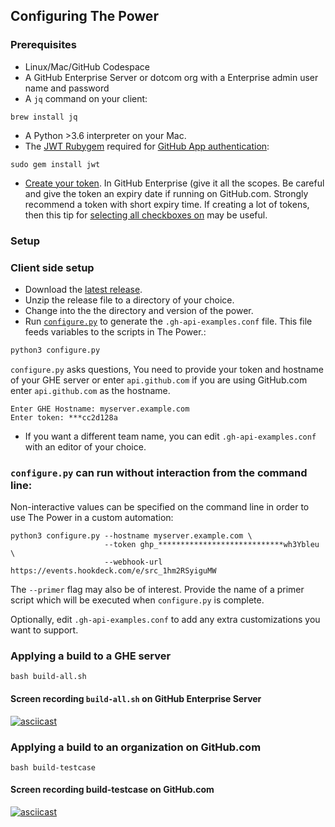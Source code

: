 ## Configuring The Power

### Prerequisites
* Linux/Mac/GitHub Codespace
* A GitHub Enterprise Server or dotcom org with a Enterprise admin user name and password 
* A `jq` command on your client:

```
brew install jq
```
  
* A Python >3.6 interpreter on your Mac.
* The [JWT Rubygem](https://rubygems.org/gems/jwt) required for [GitHub App authentication](https://github.com/khulnasoft-lab/github-api-scripts/blob/main/docs/setting-up-a-gh-app.md#using-a-github-app-with-github-api-scripts):

```
sudo gem install jwt
```

* [Create your token](https://docs.github.com/en/authentication/keeping-your-account-and-data-secure/creating-a-personal-access-token). In GitHub Enterprise (give it all the scopes. Be careful and give the token an expiry date if running on GitHub.com. Strongly recommend a token with short expiry time. If creating a lot of tokens, then this tip for [selecting all checkboxes on](https://gist.github.com/khulnasoft-lab/e085294a622c1c72eec0e8b48d72b092) may be useful.

### Setup

### Client side setup
- Download the [latest release](https://github.com/khulnasoft-lab/github-api-scripts/releases/latest).
- Unzip the release file to a directory of your choice.
- Change into the the directory and version of the power.
- Run [`configure.py`](/configure.py) to generate the `.gh-api-examples.conf` file. This file feeds variables to the scripts in The Power.:

```bash
python3 configure.py
```

`configure.py` asks questions, You need to provide your token and hostname of your
GHE server or enter `api.github.com` if you are using GitHub.com enter `api.github.com` as the hostname.

```
Enter GHE Hostname: myserver.example.com
Enter token: ***cc2d128a
```

* If you want a different team name,  you can edit  `.gh-api-examples.conf` with an editor of your choice.


### `configure.py` can run without interaction from the command line:
Non-interactive values can be specified on the command line in order to use The Power in a custom automation:

```
python3 configure.py --hostname myserver.example.com \
                     --token ghp_****************************wh3Ybleu \
                     --webhook-url https://events.hookdeck.com/e/src_1hm2RSyiguMW
```
The `--primer` flag may also be of interest. Provide the name of a primer script which will be executed when `configure.py` is complete.

Optionally, edit  `.gh-api-examples.conf` to add any extra customizations you want to support.


### Applying a build to a GHE server

```
bash build-all.sh
```

#### Screen recording `build-all.sh` on GitHub Enterprise Server

[![asciicast](https://asciinema.org/a/QMvQI0AcRUCpTzmxUW4GQB0GX.svg)](https://asciinema.org/a/QMvQI0AcRUCpTzmxUW4GQB0GX)

### Applying a build to an organization on GitHub.com

```
bash build-testcase
```

#### Screen recording build-testcase on GitHub.com

[![asciicast](https://asciinema.org/a/djiHmfyYAFhCKlfuWLbACZrrf.svg)](https://asciinema.org/a/djiHmfyYAFhCKlfuWLbACZrrf)
